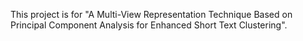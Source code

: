 This project is for "A Multi-View Representation Technique Based on Principal Component Analysis for Enhanced Short Text Clustering".
